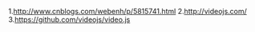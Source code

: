 1.http://www.cnblogs.com/webenh/p/5815741.html
2.http://videojs.com/
3.https://github.com/videojs/video.js
